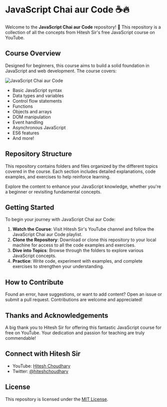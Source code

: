 # JavaScript Chai aur Code ☕️🔥

Welcome to the **JavaScript Chai aur Code** repository! 🚀 This repository is a collection of all the concepts from Hitesh Sir's free JavaScript course on YouTube.

## Course Overview

Designed for beginners, this course aims to build a solid foundation in JavaScript and web development. The course covers:

![JavaScript Chai aur Code](https://i.ytimg.com/vi/pDPAcYdSse8/hq720.jpg?sqp=-oaymwEhCK4FEIIDSFryq4qpAxMIARUAAAAAGAElAADIQj0AgKJD&rs=AOn4CLCqjqxZ3vAW25UbmG3QprMPZz9FEw)

- Basic JavaScript syntax
- Data types and variables
- Control flow statements
- Functions
- Objects and arrays
- DOM manipulation
- Event handling
- Asynchronous JavaScript
- ES6 features
- And more!

## Repository Structure

This repository contains folders and files organized by the different topics covered in the course. Each section includes detailed explanations, code examples, and exercises to help reinforce learning.

Explore the content to enhance your JavaScript knowledge, whether you're a beginner or revisiting fundamental concepts.

## Getting Started

To begin your journey with JavaScript Chai aur Code:

1. **Watch the Course**: Visit Hitesh Sir's YouTube channel and follow the JavaScript Chai aur Code playlist.
2. **Clone the Repository**: Download or clone this repository to your local machine for access to all the code examples and exercises.
3. **Dive into Topics**: Browse through the folders to explore various JavaScript concepts.
4. **Practice**: Write code, experiment with examples, and complete exercises to strengthen your understanding.

## How to Contribute

Found an error, have suggestions, or want to add content? Open an issue or submit a pull request. Contributions are welcome and appreciated!

## Thanks and Acknowledgements

A big thank you to Hitesh Sir for offering this fantastic JavaScript course for free on YouTube. Your dedication and passion for teaching are truly commendable!

## Connect with Hitesh Sir

- YouTube: [Hitesh Choudhary](https://www.youtube.com/channel/UCXgGY0wkgOzynnHvSEVmE3A)
- Twitter: [@hiteshchoudhary](https://twitter.com/hiteshchoudhary)

## License

This repository is licensed under the [MIT License](LICENSE).